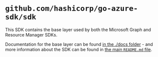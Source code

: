 # `github.com/hashicorp/go-azure-sdk/sdk`

This SDK contains the base layer used by both the Microsoft Graph and Resource Manager SDKs.

Documentation for the base layer can be found [in the ./docs folder](../docs/README.md) - and more information about the SDK can be found in [the main `README.md` file](../README.md).
